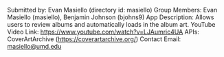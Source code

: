 Submitted by: Evan Masiello (directory id: masiello)
Group Members: Evan Masiello (masiello), Benjamin Johnson (bjohns9)
App Description: Allows users to review albums and automatically loads in the album art.
YouTube Video Link: https://www.youtube.com/watch?v=LJAumric4UA
APIs: CoverArtArchive (https://coverartarchive.org/)
Contact Email:  masiello@umd.edu
